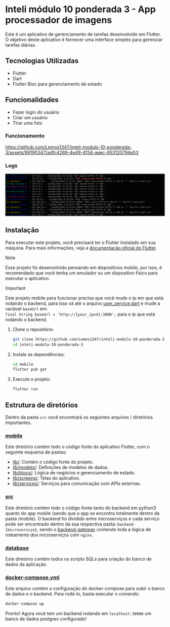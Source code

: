 # Inteli módulo 10 ponderada 3 - App processador de imagens

Este é um aplicativo de gerenciamento de tarefas desenvolvido em Flutter. O objetivo deste aplicativo é fornecer uma interface simples para gerenciar tarefas diárias.

## Tecnologias Utilizadas

- Flutter
- Dart
- Flutter Bloc para gerenciamento de estado

## Funcionalidades

- Fazer login do usuário
- Criar um usuário
- Tirar uma foto

### Funcionamento

https://github.com/Lemos1347/inteli-modulo-10-ponderada-3/assets/99190347/adfc4269-4e49-4134-aaec-953120794e53

### Logs

![img](./static/logs_print.png)

## Instalação

Para executar este projeto, você precisará ter o Flutter instalado em sua máquina. Para mais informações, veja a [documentação oficial do Flutter](https://flutter.dev/docs/get-started/install).

> [!NOTE]
> Esse projeto foi desenvolvido pensando em dispositivos mobile, por isso, é recomendado que você tenha um emulador ou um dispositivo físico para executar o aplicativo.

> [!IMPORTANT]
> Este projeto mobile para funcionar precisa que você mude o ip em que está rodando o backend, para isso vá até o arquivo [user_service.dart](./src/mobile/lib/services/user_service.dart) e mude a variável `baseUrl` em:  
> `final String baseUrl = 'http://{your_ipv4}:3000';`
> para o ip que está rodando o backend.

1. Clone o repositório:

   ```bash
   git clone https://github.com/Lemos1347/inteli-modulo-10-ponderada-3.git
   cd inteli-modulo-10-ponderada-3
   ```

2. Instale as dependências:

   ```bash
   cd mobile
   flutter pub get
   ```

3. Execute o projeto:
   ```bash
   flutter run
   ```

## Estrutura de diretórios

Dentro da pasta `src` você encontrará os seguintes arquivos / diretórios importantes.

### [mobile](./src/mobile/)

Este diretório contém todo o código fonte do aplicativo Flutter, com o seguinte esquema de pastas:

- [lib/](./src/mobile/lib/): Contém o código fonte do projeto.
- [lib/models/](./src/mobile/lib/models/): Definições de modelos de dados.
- [lib/blocs/](./src/mobile/lib/blocs/): Lógica de negócios e gerenciamento de estado.
- [lib/screens/](./src/mobile/lib/screens/): Telas do aplicativo.
- [lib/services/](./src/mobile/lib/services/): Serviços para comunicação com APIs externas.

### [src](./src/)

Este diretório contém todo o código fonte tanto do backend em python3 quanto do app mobile (sendo que o app se encontra totalmente dentro da pasta /mobile). O backend foi dividido entre microserviços e cada serviço pode ser encontrado dentro da sua respectiva pasta: `backend-{microserviço}`, sendo o [backend-gateway](./src/backend-gateway/) contendo toda a lógica de roteamento dos microserviços com `nginx`.

### [database](./src/database/)

Este diretório contém todos os scripts SQLs para criação do banco de dados da aplicação.

### [docker-compose.yml](./src/docker-compose.yml)

Este arquivo contém a configuração do docker-compose para subir o banco de dados e o backend. Para rodá-lo, basta executar o comando:

```bash
docker-compose up
```

Pronto! Agora você tem um backend rodando em `localhost:3000`e um banco de dados postgres configurado!
